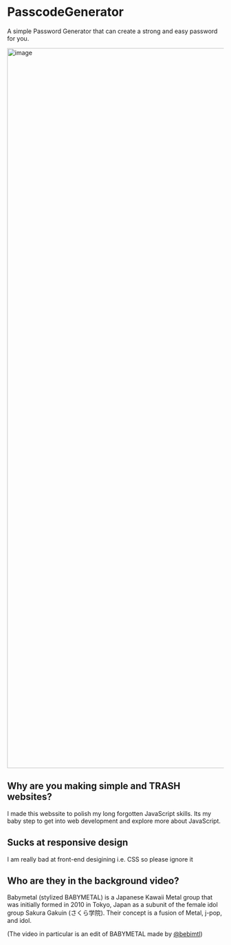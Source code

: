 # PasscodeGenerator

A simple Password Generator that can create a strong and easy password for you. 

<img width="1670" alt="image" src="https://user-images.githubusercontent.com/59052194/155276841-ce9c384a-a7de-4495-9541-904943ec0051.png">

## Why are you making simple and TRASH websites? 
I made this webssite to polish my long forgotten JavaScript skills. 
Its my baby step to get into web development and explore more about JavaScript.

## Sucks at responsive design
I am really bad at front-end desigining i.e. CSS so please ignore it

## Who are they in the background video? 
Babymetal (stylized BABYMETAL) is a Japanese Kawaii Metal group that was initially formed in 2010 in Tokyo, Japan as a subunit of the female idol group Sakura Gakuin (さくら学院). 
Their concept is a fusion of Metal, j-pop, and idol.

(The video in particular is an edit of BABYMETAL made by [@bebimtl](https://twitter.com/bebimtl))
